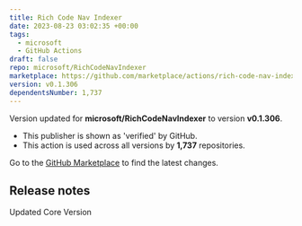 ```yaml
---
title: Rich Code Nav Indexer
date: 2023-08-23 03:02:35 +00:00
tags:
  - microsoft
  - GitHub Actions
draft: false
repo: microsoft/RichCodeNavIndexer
marketplace: https://github.com/marketplace/actions/rich-code-nav-indexer
version: v0.1.306
dependentsNumber: 1,737
---
```



Version updated for **microsoft/RichCodeNavIndexer** to version **v0.1.306**.
- This publisher is shown as 'verified' by GitHub.
- This action is used across all versions by **1,737** repositories.

Go to the [GitHub Marketplace](https://github.com/marketplace/actions/rich-code-nav-indexer) to find the latest changes.

## Release notes

Updated Core Version
